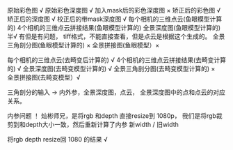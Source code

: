 原始彩色图  √
原始彩色深度图 √
加入mask后的彩色深度图 ×
矫正后的彩色图 √
矫正后的深度图  √
校正后的带mask深度图 √
每个相机的三维点云(鱼眼模型计算的)
4个相机的三维点云拼接结果(鱼眼模型计算的)
全景深度图(鱼眼模型计算的)  半√ 有但是有问题， tiff格式，不能直接查看，但是点云是根据这个生成的。
全景三角剖分图(鱼眼模型计算的) ×
全景拼接图(鱼眼模型）×

每个相机的三维点云(去畸变后计算的)  √
4个相机的三维点云拼接结果(去畸变计算的) √
全景深度图(去畸变模型计算的) √
全景三角剖分图(去畸变模型计算的) ×  
全景拼接图(去畸变模型）√


三角剖分的输入 ->  内外参，全景深度图，点云， 全景深度图中的点和点云的对应关系。


内参问题 ！
灿彬师兄，是将rgb 和depth 直接resize到 1080p， 我们是将rgb裁剪到和depth大小一致，然后重新计算了内参  新width /  旧width


将rgb depth resize回 1080 的结果 √



